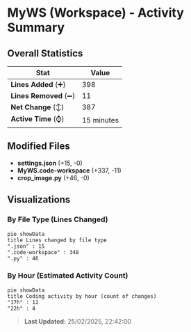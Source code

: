 # MyWS (Workspace) - Activity Summary 

## Overall Statistics

| Stat                   | Value                                                             |
| ---------------------- | ----------------------------------------------------------------- |
| **Lines Added** (➕)   | 398                                          |
| **Lines Removed** (➖) | 11                                        |
| **Net Change** (↕)    | 387                |
| **Active Time** (⌚)   | 15 minutes |


## Modified Files
- **settings.json** (+15, -0)
- **MyWS.code-workspace** (+337, -11)
- **crop_image.py** (+46, -0)

## Visualizations

### By File Type (Lines Changed)

```mermaid
pie showData
title Lines changed by file type
".json" : 15
".code-workspace" : 348
".py" : 46
```

### By Hour (Estimated Activity Count)

```mermaid
pie showData
title Coding activity by hour (count of changes)
"17h" : 12
"22h" : 4
```


> **Last Updated:** 25/02/2025, 22:42:00